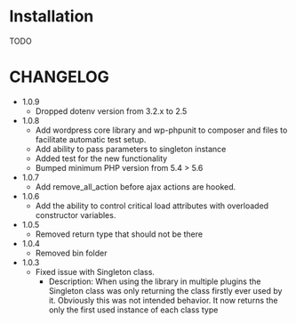 Installation
============
TODO

CHANGELOG
=========
* 1.0.9
  * Dropped dotenv version from 3.2.x to 2.5
* 1.0.8
  * Add wordpress core library and wp-phpunit to composer and files to facilitate automatic test setup.
  * Add ability to pass parameters to singleton instance
  * Added test for the new functionality
  * Bumped minimum PHP version from 5.4 > 5.6
* 1.0.7
  * Add remove_all_action before ajax actions are hooked.
* 1.0.6
  * Add the ability to control critical load attributes with overloaded constructor variables.
* 1.0.5
  * Removed return type that should not be there
* 1.0.4
  * Removed bin folder
* 1.0.3
  * Fixed issue with Singleton class.
    * Description: When using the library in multiple plugins the Singleton class was only returning the class firstly ever
    used by it. Obviously this was not intended behavior. It now returns the only the first used instance of each class type